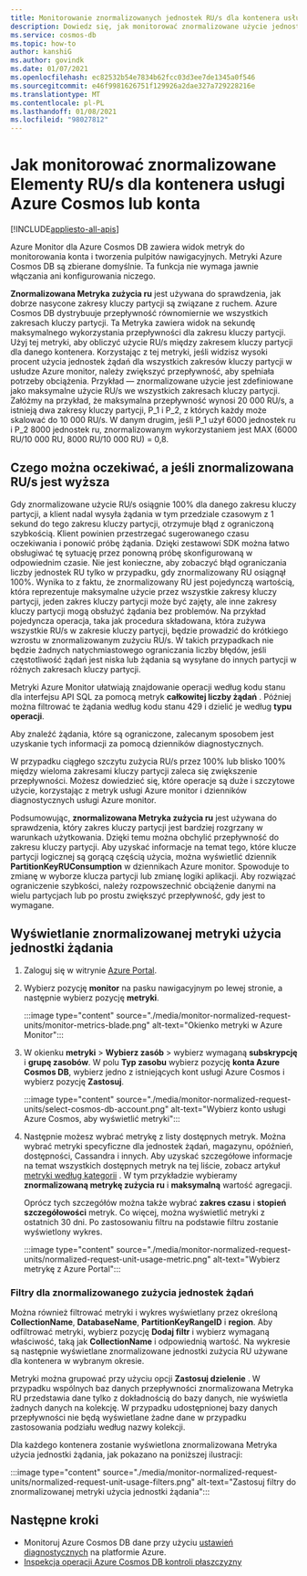 ```yaml
---
title: Monitorowanie znormalizowanych jednostek RU/s dla kontenera usługi Azure Cosmos lub konta
description: Dowiedz się, jak monitorować znormalizowane użycie jednostek żądań dla operacji w Azure Cosmos DB. Właściciele konta Azure Cosmos DB mogą zrozumieć, które operacje zużywają więcej jednostek żądań.
ms.service: cosmos-db
ms.topic: how-to
author: kanshiG
ms.author: govindk
ms.date: 01/07/2021
ms.openlocfilehash: ec82532b54e7834b62fcc03d3ee7de1345a0f546
ms.sourcegitcommit: e46f9981626751f129926a2dae327a729228216e
ms.translationtype: MT
ms.contentlocale: pl-PL
ms.lasthandoff: 01/08/2021
ms.locfileid: "98027812"
---
```

# <a name="how-to-monitor-normalized-rus-for-an-azure-cosmos-container-or-an-account"></a>Jak monitorować znormalizowane Elementy RU/s dla kontenera usługi Azure Cosmos lub konta
[!INCLUDE[appliesto-all-apis](includes/appliesto-all-apis.md)]

Azure Monitor dla Azure Cosmos DB zawiera widok metryk do monitorowania konta i tworzenia pulpitów nawigacyjnych. Metryki Azure Cosmos DB są zbierane domyślnie. Ta funkcja nie wymaga jawnie włączania ani konfigurowania niczego.

**Znormalizowana Metryka zużycia ru** jest używana do sprawdzenia, jak dobrze nasycone zakresy kluczy partycji są związane z ruchem. Azure Cosmos DB dystrybuuje przepływność równomiernie we wszystkich zakresach kluczy partycji. Ta Metryka zawiera widok na sekundę maksymalnego wykorzystania przepływności dla zakresu kluczy partycji. Użyj tej metryki, aby obliczyć użycie RU/s między zakresem kluczy partycji dla danego kontenera. Korzystając z tej metryki, jeśli widzisz wysoki procent użycia jednostek żądań dla wszystkich zakresów kluczy partycji w usłudze Azure monitor, należy zwiększyć przepływność, aby spełniała potrzeby obciążenia. Przykład — znormalizowane użycie jest zdefiniowane jako maksymalne użycie RU/s we wszystkich zakresach kluczy partycji. Załóżmy na przykład, że maksymalna przepływność wynosi 20 000 RU/s, a istnieją dwa zakresy kluczy partycji, P_1 i P_2, z których każdy może skalować do 10 000 RU/s. W danym drugim, jeśli P_1 użył 6000 jednostek ru i P_2 8000 jednostek ru, znormalizowanym wykorzystaniem jest MAX (6000 RU/10 000 RU, 8000 RU/10 000 RU) = 0,8.

## <a name="what-to-expect-and-do-when-normalized-rus-is-higher"></a>Czego można oczekiwać, a jeśli znormalizowana RU/s jest wyższa

Gdy znormalizowane użycie RU/s osiągnie 100% dla danego zakresu kluczy partycji, a klient nadal wysyła żądania w tym przedziale czasowym z 1 sekund do tego zakresu kluczy partycji, otrzymuje błąd z ograniczoną szybkością. Klient powinien przestrzegać sugerowanego czasu oczekiwania i ponowić próbę żądania. Dzięki zestawowi SDK można łatwo obsługiwać tę sytuację przez ponowną próbę skonfigurowaną w odpowiednim czasie.  Nie jest konieczne, aby zobaczyć błąd ograniczania liczby jednostek RU tylko w przypadku, gdy znormalizowany RU osiągnął 100%. Wynika to z faktu, że znormalizowany RU jest pojedynczą wartością, która reprezentuje maksymalne użycie przez wszystkie zakresy kluczy partycji, jeden zakres kluczy partycji może być zajęty, ale inne zakresy kluczy partycji mogą obsłużyć żądania bez problemów. Na przykład pojedyncza operacja, taka jak procedura składowana, która zużywa wszystkie RU/s w zakresie kluczy partycji, będzie prowadzić do krótkiego wzrostu w znormalizowanym zużyciu RU/s. W takich przypadkach nie będzie żadnych natychmiastowego ograniczania liczby błędów, jeśli częstotliwość żądań jest niska lub żądania są wysyłane do innych partycji w różnych zakresach kluczy partycji. 

Metryki Azure Monitor ułatwiają znajdowanie operacji według kodu stanu dla interfejsu API SQL za pomocą metryk **całkowitej liczby żądań** . Później można filtrować te żądania według kodu stanu 429 i dzielić je według **typu operacji**.  

Aby znaleźć żądania, które są ograniczone, zalecanym sposobem jest uzyskanie tych informacji za pomocą dzienników diagnostycznych.

W przypadku ciągłego szczytu zużycia RU/s przez 100% lub blisko 100% między wieloma zakresami kluczy partycji zaleca się zwiększenie przepływności. Możesz dowiedzieć się, które operacje są duże i szczytowe użycie, korzystając z metryk usługi Azure monitor i dzienników diagnostycznych usługi Azure monitor.

Podsumowując, **znormalizowana Metryka zużycia ru** jest używana do sprawdzenia, który zakres kluczy partycji jest bardziej rozgrzany w warunkach użytkowania. Dzięki temu można obchylić przepływność do zakresu kluczy partycji. Aby uzyskać informacje na temat tego, które klucze partycji logicznej są gorącą częścią użycia, można wyświetlić dziennik **PartitionKeyRUConsumption** w dziennikach Azure monitor. Spowoduje to zmianę w wyborze klucza partycji lub zmianę logiki aplikacji. Aby rozwiązać ograniczenie szybkości, należy rozpowszechnić obciążenie danymi na wielu partycjach lub po prostu zwiększyć przepływność, gdy jest to wymagane. 

## <a name="view-the-normalized-request-unit-consumption-metric"></a>Wyświetlanie znormalizowanej metryki użycia jednostki żądania

1. Zaloguj się w witrynie [Azure Portal](https://portal.azure.com/).

2. Wybierz pozycję **monitor** na pasku nawigacyjnym po lewej stronie, a następnie wybierz pozycję **metryki**.

   :::image type="content" source="./media/monitor-normalized-request-units/monitor-metrics-blade.png" alt-text="Okienko metryki w Azure Monitor":::

3. W okienku **metryki** > **Wybierz zasób** > wybierz wymaganą **subskrypcję** i **grupę zasobów**. W polu **Typ zasobu** wybierz pozycję **konta Azure Cosmos DB**, wybierz jedno z istniejących kont usługi Azure Cosmos i wybierz pozycję **Zastosuj**.

   :::image type="content" source="./media/monitor-normalized-request-units/select-cosmos-db-account.png" alt-text="Wybierz konto usługi Azure Cosmos, aby wyświetlić metryki":::

4. Następnie możesz wybrać metrykę z listy dostępnych metryk. Można wybrać metryki specyficzne dla jednostek żądań, magazynu, opóźnień, dostępności, Cassandra i innych. Aby uzyskać szczegółowe informacje na temat wszystkich dostępnych metryk na tej liście, zobacz artykuł [metryki według kategorii](monitor-cosmos-db-reference.md) . W tym przykładzie wybieramy **znormalizowaną metrykę zużycia ru** i **maksymalną** wartość agregacji.

   Oprócz tych szczegółów można także wybrać **zakres czasu** i **stopień szczegółowości** metryk. Co więcej, można wyświetlić metryki z ostatnich 30 dni.  Po zastosowaniu filtru na podstawie filtru zostanie wyświetlony wykres.

   :::image type="content" source="./media/monitor-normalized-request-units/normalized-request-unit-usage-metric.png" alt-text="Wybierz metrykę z Azure Portal":::

### <a name="filters-for-normalized-request-unit-consumption"></a>Filtry dla znormalizowanego zużycia jednostek żądań

Można również filtrować metryki i wykres wyświetlany przez określoną **CollectionName**, **DatabaseName**, **PartitionKeyRangeID** i **region**. Aby odfiltrować metryki, wybierz pozycję **Dodaj filtr** i wybierz wymaganą właściwość, taką jak **CollectionName** i odpowiednią wartość. Na wykresie są następnie wyświetlane znormalizowane jednostki zużycia RU używane dla kontenera w wybranym okresie.  

Metryki można grupować przy użyciu opcji **Zastosuj dzielenie** . W przypadku wspólnych baz danych przepływności znormalizowana Metryka RU przedstawia dane tylko z dokładnością do bazy danych, nie wyświetla żadnych danych na kolekcję. W przypadku udostępnionej bazy danych przepływności nie będą wyświetlane żadne dane w przypadku zastosowania podziału według nazwy kolekcji.

Dla każdego kontenera zostanie wyświetlona znormalizowana Metryka użycia jednostki żądania, jak pokazano na poniższej ilustracji:

:::image type="content" source="./media/monitor-normalized-request-units/normalized-request-unit-usage-filters.png" alt-text="Zastosuj filtry do znormalizowanej metryki użycia jednostki żądania":::

## <a name="next-steps"></a>Następne kroki

* Monitoruj Azure Cosmos DB dane przy użyciu [ustawień diagnostycznych](cosmosdb-monitor-resource-logs.md) na platformie Azure.
* [Inspekcja operacji Azure Cosmos DB kontroli płaszczyzny](audit-control-plane-logs.md)
